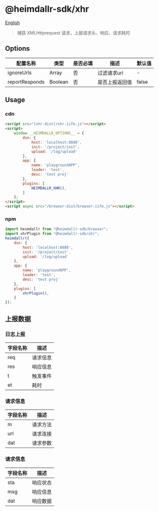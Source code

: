 # @heimdallr-sdk/xhr

[English](./README_en.md)

> 捕获 XMLHttprequest 请求，上报请求头、响应、请求耗时

## Options

|配置名称|类型|是否必填|描述|默认值|
|-|-|-|-|-|
|ignoreUrls|Array|否|过滤请求url|-|
|reportResponds|Boolean|否|是否上报返回值|false|

## Usage

### cdn

```html
<script src="[xhr-dist]/xhr.iife.js"></script>
<script>
    window.__HEIMDALLR_OPTIONS__ = {
        dsn: {
            host: 'localhost:8888',
            init: '/project/init',
            upload: '/log/upload'
        },
        app: {
            name: 'playgroundAPP',
            leader: 'test',
            desc: 'test proj'
        },
        plugins: [
            HEIMDALLR_XHR(),
        ]
    };
</script>
<script async src="/browser-dist/browser.iife.js"></script>
```

### npm

```js
import heimdallr from "@heimdallr-sdk/browser";
import xhrPlugin from "@heimdallr-sdk/xhr";
heimdallr({
    dsn: {
        host: 'localhost:8888',
        init: '/project/init',
        upload: '/log/upload'
    },
    app: {
        name: 'playgroundAPP',
        leader: 'test',
        desc: 'test proj'
    },
    plugins: [
        xhrPlugin(),
    ]
});
```

## 上报数据

### 日志上报

|字段名称|描述|
|-|-|
|req|请求信息|
|res|响应信息|
|t|触发事件|
|et|耗时|

### 请求信息

|字段名称|描述|
|-|-|
|m|请求方法|
|url|请求连接|
|dat|请求参数|

### 请求信息

|字段名称|描述|
|-|-|
|sta|响应状态|
|msg|响应信息|
|dat|响应数据|
